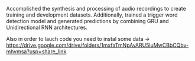 Accomplished the synthesis and processing of audio recordings to create training and development datasets. Additionally, trained a trigger word detection model and generated predictions by combining GRU and Unidirectional RNN architectures.

Also in order to lauch code you need to instal some data -> https://drive.google.com/drive/folders/1mxfaTmNpAvARU5luMwCBbCQbv-mhvmsa?usp=share_link
